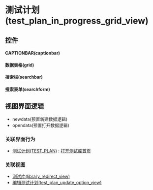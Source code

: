 # 测试计划(test_plan_in_progress_grid_view)  <!-- {docsify-ignore-all} -->



## 控件
#### CAPTIONBAR(captionbar)
#### 数据表格(grid)
#### 搜索栏(searchbar)
#### 搜索表单(searchform)

## 视图界面逻辑
  * newdata(预置新建数据逻辑)
  * opendata(预置打开数据逻辑)


### 关联界面行为
  * [测试计划(TEST_PLAN)](module/TestMgmt/test_plan) : [打开测试库首页](module/TestMgmt/test_plan#界面行为)

### 关联视图
  * [测试库(library_redirect_view)](app/view/library_redirect_view)
  * [编辑测试计划(test_plan_update_option_view)](app/view/test_plan_update_option_view)

<script>
 const { createApp } = Vue
  createApp({
    data() {
      return {

      }
    }
  }).use(ElementPlus).mount('#app')
</script>